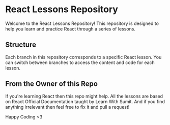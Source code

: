 # React Lessons Repository

Welcome to the React Lessons Repository! This repository is designed to help you learn and practice React through a series of lessons.

## Structure

Each branch in this repository corresponds to a specific React lesson. You can switch between branches to access the content and code for each lesson.

## From the Owner of this Repo

If you're learning React then this repo might help. All the lessons are based on React Official Documentation taught by Learn With Sumit. And if you find anything irrelevant then feel free to fix it and pull a request!

Happy Coding <3  



